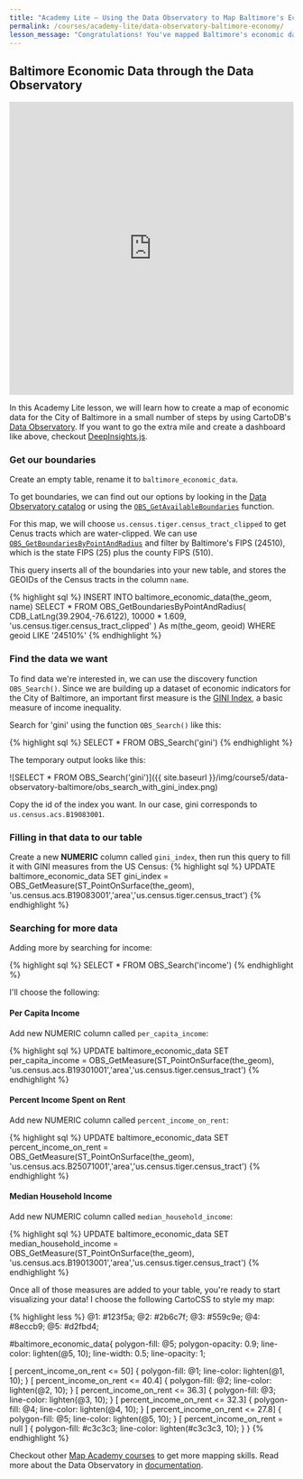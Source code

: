 ```yaml
---
title: "Academy Lite — Using the Data Observatory to Map Baltimore's Economic Data"
permalink: /courses/academy-lite/data-observatory-baltimore-economy/
lesson_message: "Congratulations! You've mapped Baltimore's economic data in CartoDB using the Data Observatory!"
---
```


## Baltimore Economic Data through the Data Observatory

<iframe width="100%" height="520" frameborder="0" src="https://team.cartodb.com/u/eschbacher/editor/2ebfd01c-1d2f-11e6-85b7-0e31c9be1b51/embed" allowfullscreen webkitallowfullscreen mozallowfullscreen oallowfullscreen msallowfullscreen></iframe>

In this Academy Lite lesson, we will learn how to create a map of economic data for the City of Baltimore in a small number of steps by using CartoDB's [Data Observatory](http://cartodb.com/data/). If you want to go the extra mile and create a dashboard like above, checkout [DeepInsights.js](https://github.com/CartoDB/deep-insights.js).

### Get our boundaries

Create an empty table, rename it to `baltimore_economic_data`.

To get boundaries, we can find out our options by looking in the [Data Observatory catalog](https://cartodb.github.io/bigmetadata/observatory.pdf) or using the [`OBS_GetAvailableBoundaries`](https://docs.cartodb.com/cartodb-platform/data/discovery-functions/#obsgetavailableboundariespointgeometry) function.

For this map, we will choose `us.census.tiger.census_tract_clipped` to get Cenus tracts which are water-clipped. We can use [`OBS_GetBoundariesByPointAndRadius`](https://docs.cartodb.com/cartodb-platform/data/boundary-functions/#obsgetboundariesbypointandradiuspoint-geometry-radius-numeric-boundaryid-text) and filter by Baltimore's FIPS (24510), which is the state FIPS (25) plus the county FIPS (510).

This query inserts all of the boundaries into your new table, and stores the GEOIDs of the Census tracts in the column `name`.

{% highlight sql %}
INSERT INTO baltimore_economic_data(the_geom, name)
SELECT *
FROM OBS_GetBoundariesByPointAndRadius(
  CDB_LatLng(39.2904,-76.6122),
  10000 * 1.609,
  'us.census.tiger.census_tract_clipped'
) As m(the_geom, geoid)
WHERE geoid LIKE '24510%'
{% endhighlight %}

### Find the data we want

To find data we're interested in, we can use the discovery function `OBS_Search()`. Since we are building up a dataset of economic indicators for the City of Baltimore, an important first measure is the [GINI Index](https://en.wikipedia.org/wiki/Gini_coefficient), a basic measure of income inequality.

Search for 'gini' using the function `OBS_Search()` like this:

{% highlight sql %}
SELECT *
FROM OBS_Search('gini')
{% endhighlight %}

The temporary output looks like this:

![SELECT * FROM OBS_Search('gini')]({{ site.baseurl }}/img/course5/data-observatory-baltimore/obs_search_with_gini_index.png)

Copy the id of the index you want. In our case, gini corresponds to `us.census.acs.B19083001`.

### Filling in that data to our table

Create a new **NUMERIC** column called `gini_index`, then run this query to fill it with GINI measures from the US Census:
{% highlight sql %}
UPDATE baltimore_economic_data
SET gini_index = OBS_GetMeasure(ST_PointOnSurface(the_geom), 'us.census.acs.B19083001','area','us.census.tiger.census_tract')
{% endhighlight %}

### Searching for more data

Adding more by searching for income:

{% highlight sql %}
SELECT *
FROM OBS_Search('income')
{% endhighlight %}

I'll choose the following:

#### Per Capita Income

Add new NUMERIC column called `per_capita_income`:

{% highlight sql %}
UPDATE baltimore_economic_data
SET per_capita_income = OBS_GetMeasure(ST_PointOnSurface(the_geom), 'us.census.acs.B19301001','area','us.census.tiger.census_tract')
{% endhighlight %}

#### Percent Income Spent on Rent

Add new NUMERIC column called `percent_income_on_rent`:

{% highlight sql %}
UPDATE baltimore_economic_data
SET percent_income_on_rent = OBS_GetMeasure(ST_PointOnSurface(the_geom), 'us.census.acs.B25071001','area','us.census.tiger.census_tract')
{% endhighlight %}

#### Median Household Income

Add new NUMERIC column called `median_household_income`:

{% highlight sql %}
UPDATE baltimore_economic_data
SET median_household_income = OBS_GetMeasure(ST_PointOnSurface(the_geom), 'us.census.acs.B19013001','area','us.census.tiger.census_tract')
{% endhighlight %}

Once all of those measures are added to your table, you're ready to start visualizing your data! I choose the following CartoCSS to style my map:

{% highlight less %}
@1: #123f5a;
@2: #2b6c7f;
@3: #559c9e;
@4: #8eccb9;
@5: #d2fbd4;

#baltimore_economic_data{
  polygon-fill: @5;
  polygon-opacity: 0.9;
  line-color: lighten(@5, 10);
  line-width: 0.5;
  line-opacity: 1;

  [ percent_income_on_rent <= 50] {
     polygon-fill: @1;
     line-color: lighten(@1, 10);
  }
  [ percent_income_on_rent <= 40.4] {
     polygon-fill: @2;
     line-color: lighten(@2, 10);
  }
  [ percent_income_on_rent <= 36.3] {
     polygon-fill: @3;
     line-color: lighten(@3, 10);
  }
  [ percent_income_on_rent <= 32.3] {
     polygon-fill: @4;
     line-color: lighten(@4, 10);
  }
  [ percent_income_on_rent <= 27.8] {
     polygon-fill: @5;
     line-color: lighten(@5, 10);
  }
  [ percent_income_on_rent = null ] {
      polygon-fill: #c3c3c3;
      line-color: lighten(#c3c3c3, 10);
  }
}
{% endhighlight %}

Checkout other [Map Academy courses](https://academy.cartodb.com/) to get more mapping skills. Read more about the Data Observatory in [documentation](https://docs.cartodb.com/cartodb-platform/data/).
